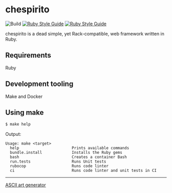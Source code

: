 # chespirito

![Build](https://github.com/leandronsp/chespirito/actions/workflows/build.yml/badge.svg)
[![Ruby Style Guide](https://img.shields.io/badge/code_style-rubocop-brightgreen.svg)](https://github.com/rubocop/rubocop)
[![Ruby Style Guide](https://img.shields.io/badge/code_style-community-brightgreen.svg)](https://rubystyle.guide)

chespirito is a dead simple, yet Rack-compatible, web framework written in Ruby.

## Requirements

Ruby

## Development tooling

Make and Docker

## Using make

```bash
$ make help
```
Output:
```
Usage: make <target>
  help                       Prints available commands
  bundle.install             Installs the Ruby gems
  bash                       Creates a container Bash
  run.tests                  Runs Unit tests
  rubocop                    Runs code linter
  ci                         Runs code linter and unit tests in CI
```

----

[ASCII art generator](http://patorjk.com/software/taag/#p=display&f=Graffiti&t=Type%20Something%20)
